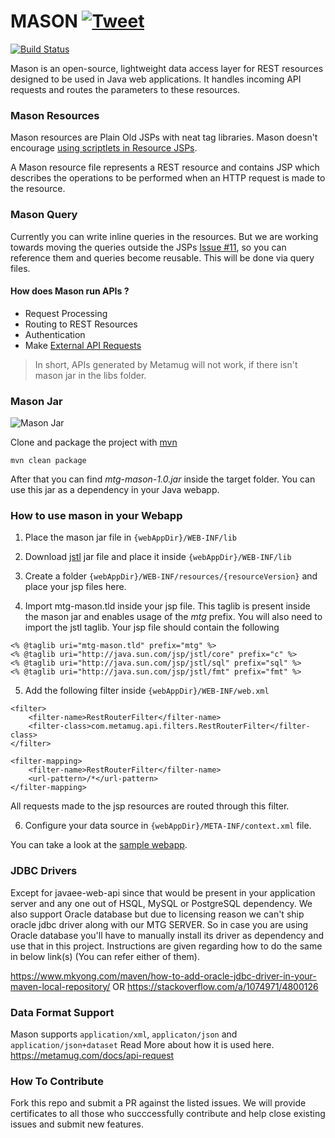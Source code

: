 # MASON [![Tweet](https://img.shields.io/twitter/url/http/shields.io.svg?style=social)](https://twitter.com/intent/tweet?text=All%20New%20Way%20of%20Writing%20REST%20APIs&url=https://metamug.com/console&via=themetamug&hashtags=REST,API,MySQL,developers)

[![Build Status](https://travis-ci.org/metamug/mason.svg?branch=master)](https://travis-ci.org/metamug/mason) 

Mason is an open-source, lightweight data access layer for REST resources designed to be used in Java web applications. It handles incoming API requests and routes the parameters to these resources.

### Mason Resources

Mason resources are Plain Old JSPs with neat tag libraries. Mason doesn't encourage [using scriptlets in Resource JSPs](http://balusc.omnifaces.org/2010/07/how-to-avoid-java-code-in-jsp-files.html).

A Mason resource file represents a REST resource and contains JSP which describes the operations to be performed when an HTTP request is made to the resource.

### Mason Query

Currently you can write inline queries in the resources. But we are working towards moving the queries outside the JSPs [Issue #11](https://github.com/metamug/mason/issues/11), so you can reference them and queries become reusable. This will be done via query files.

#### How does Mason run APIs ?

- Request Processing
- Routing to REST Resources
- Authentication
- Make [External API Requests](https://metamug.com/docs/xrequest)

> In short, APIs generated by Metamug will not work, if there isn't mason jar in the libs folder.

### Mason Jar

![Mason Jar](http://www.hamptonart.com/image/cache/data/2015WEBPHOTOS/PS0927_MasonJar_BL-500x500.jpg)

Clone and package the project with <a href="https://maven.apache.org/download.cgi" target="_blank">mvn</a>

```
mvn clean package
```
After that you can find *mtg-mason-1.0.jar* inside the target folder. You can use this jar as a dependency in your Java webapp.

### How to use mason in your Webapp

1. Place the mason jar file in `{webAppDir}/WEB-INF/lib` 

2. Download [jstl](http://www.java2s.com/Code/Jar/j/Downloadjstl12jar.htm) jar file and place it inside `{webAppDir}/WEB-INF/lib`

3. Create a folder `{webAppDir}/WEB-INF/resources/{resourceVersion}` and place your jsp files here.

4. Import mtg-mason.tld inside your jsp file. This taglib is present inside the mason jar and enables usage of the *mtg* prefix. You will also need to import the jstl taglib. Your jsp file should contain the following
```  
<% @taglib uri="mtg-mason.tld" prefix="mtg" %>
<% @taglib uri="http://java.sun.com/jsp/jstl/core" prefix="c" %>
<% @taglib uri="http://java.sun.com/jsp/jstl/sql" prefix="sql" %>
<% @taglib uri="http://java.sun.com/jsp/jstl/fmt" prefix="fmt" %>
```

5. Add the following filter inside `{webAppDir}/WEB-INF/web.xml`
```
<filter>
    <filter-name>RestRouterFilter</filter-name>
    <filter-class>com.metamug.api.filters.RestRouterFilter</filter-class>
</filter>

<filter-mapping>
    <filter-name>RestRouterFilter</filter-name>
    <url-pattern>/*</url-pattern>
</filter-mapping>
```
All requests made to the jsp resources are routed through this filter. 

6. Configure your data source in `{webAppDir}/META-INF/context.xml` file.

You can take a look at the [sample webapp](https://github.com/metamug/mason-sample).

### JDBC Drivers

Except for javaee-web-api since that would be present in your application server and any one out of HSQL, MySQL or PostgreSQL dependency.
We also support Oracle database but due to licensing reason we can't ship oracle jdbc driver along with our MTG SERVER.
So in case you are using Oracle database you'll have to manually install its driver as dependency and use that in this project.
Instructions are given regarding how to do the same in below link(s) (You can refer either of them).

https://www.mkyong.com/maven/how-to-add-oracle-jdbc-driver-in-your-maven-local-repository/
					OR
https://stackoverflow.com/a/1074971/4800126

### Data Format Support

Mason supports `application/xml`, `applicaton/json` and `application/json+dataset` 
Read More about how it is used here.
https://metamug.com/docs/api-request

### How To Contribute

Fork this repo and submit a PR against the listed issues. We will provide certificates to all those who succcessfully contribute and help close existing issues and submit new features. 
